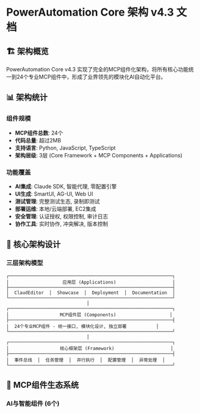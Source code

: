 # PowerAutomation Core 架构 v4.3 文档

## 🏗️ **架构概览**

PowerAutomation Core v4.3 实现了完全的MCP组件化架构，将所有核心功能统一到24个专业MCP组件中，形成了业界领先的模块化AI自动化平台。

## 📊 **架构统计**

### **组件规模**
- **MCP组件总数**: 24个
- **代码总量**: 超过2MB
- **支持语言**: Python, JavaScript, TypeScript
- **架构层级**: 3层 (Core Framework + MCP Components + Applications)

### **功能覆盖**
- **AI集成**: Claude SDK, 智能代理, 零配置引擎
- **UI生成**: SmartUI, AG-UI, Web UI
- **测试管理**: 完整测试生态, 录制即测试
- **部署运维**: 本地/云端部署, EC2集成
- **安全管理**: 认证授权, 权限控制, 审计日志
- **协作工具**: 实时协作, 冲突解决, 版本控制

## 🎯 **核心架构设计**

### **三层架构模型**

```
┌─────────────────────────────────────────────────────────────┐
│                    应用层 (Applications)                     │
├─────────────────────────────────────────────────────────────┤
│  ClaudEditor  │  Showcase  │  Deployment  │  Documentation  │
└─────────────────────────────────────────────────────────────┘
                              │
┌─────────────────────────────────────────────────────────────┐
│                   MCP组件层 (Components)                    │
├─────────────────────────────────────────────────────────────┤
│  24个专业MCP组件 - 统一接口, 模块化设计, 独立部署           │
└─────────────────────────────────────────────────────────────┘
                              │
┌─────────────────────────────────────────────────────────────┐
│                   核心框架层 (Framework)                     │
├─────────────────────────────────────────────────────────────┤
│  事件总线  │  任务管理  │  并行执行  │  配置管理  │  异常处理  │
└─────────────────────────────────────────────────────────────┘
```

## 🧩 **MCP组件生态系统**

### **AI与智能组件 (6个)**

